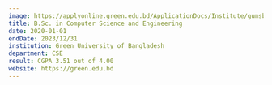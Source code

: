 ```yaml
---
image: https://applyonline.green.edu.bd/ApplicationDocs/Institute/gumsbanner.png
title: B.Sc. in Computer Science and Engineering
date: 2020-01-01
endDate: 2023/12/31
institution: Green University of Bangladesh
department: CSE
result: CGPA 3.51 out of 4.00
website: https://green.edu.bd
---
```

